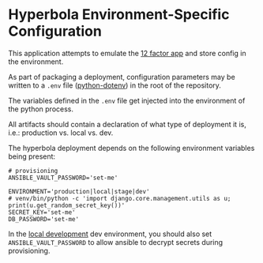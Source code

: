 # Hyperbola Environment-Specific Configuration

This application attempts to emulate the [12 factor app](https://12factor.net/config)
and store config in the environment.

As part of packaging a deployment, configuration parameters may be written to
a `.env` file ([python-dotenv](https://github.com/theskumar/python-dotenv))
in the root of the repository.

The variables defined in the `.env` file get injected into the environment of
the python process.

All artifacts should contain a declaration of what type of deployment it is,
i.e.: production vs. local vs. dev.

The hyperbola deployment depends on the following environment variables being
present:

```
# provisioning
ANSIBLE_VAULT_PASSWORD='set-me'

ENVIRONMENT='production|local|stage|dev'
# venv/bin/python -c 'import django.core.management.utils as u; print(u.get_random_secret_key())'
SECRET_KEY='set-me'
DB_PASSWORD='set-me'
```

In the [local development](development.md) dev environment, you should also set
`ANSIBLE_VAULT_PASSWORD` to allow ansible to decrypt secrets during provisioning.
